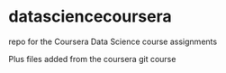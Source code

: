 # datasciencecoursera
repo for the Coursera Data Science course assignments

Plus files added from the coursera git course
